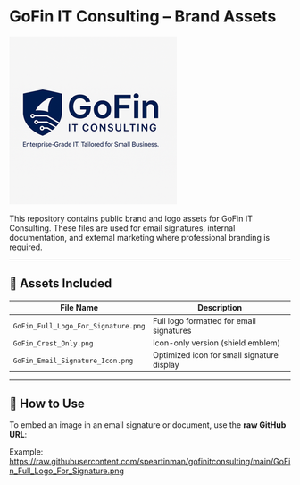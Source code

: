# GoFin IT Consulting – Brand Assets
![GoFin Full Logo](https://github.com/SpearTinMan/GoFinITConsulting/blob/master/logos/GoFin_Full_Logo_For_Signature.png)

This repository contains public brand and logo assets for GoFin IT Consulting. These files are used for email signatures, internal documentation, and external marketing where professional branding is required.

---

## 🔹 Assets Included

| File Name                          | Description                                |
|-----------------------------------|--------------------------------------------|
| `GoFin_Full_Logo_For_Signature.png` | Full logo formatted for email signatures   |
| `GoFin_Crest_Only.png`              | Icon-only version (shield emblem)          |
| `GoFin_Email_Signature_Icon.png`   | Optimized icon for small signature display |

---

## 🔗 How to Use

To embed an image in an email signature or document, use the **raw GitHub URL**:

Example:
https://raw.githubusercontent.com/speartinman/gofinitconsulting/main/GoFin_Full_Logo_For_Signature.png
